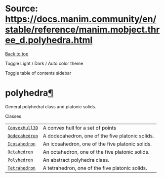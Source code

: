 # Source: https://docs.manim.community/en/stable/reference/manim.mobject.three_d.polyhedra.html

[Back to top](#)

Toggle Light / Dark / Auto color theme

Toggle table of contents sidebar

polyhedra[¶](#module-manim.mobject.three_d.polyhedra "Link to this heading")
============================================================================

General polyhedral class and platonic solids.

Classes

|  |  |
| --- | --- |
| [`ConvexHull3D`](manim.mobject.three_d.polyhedra.ConvexHull3D.html#manim.mobject.three_d.polyhedra.ConvexHull3D "manim.mobject.three_d.polyhedra.ConvexHull3D") | A convex hull for a set of points |
| [`Dodecahedron`](manim.mobject.three_d.polyhedra.Dodecahedron.html#manim.mobject.three_d.polyhedra.Dodecahedron "manim.mobject.three_d.polyhedra.Dodecahedron") | A dodecahedron, one of the five platonic solids. |
| [`Icosahedron`](manim.mobject.three_d.polyhedra.Icosahedron.html#manim.mobject.three_d.polyhedra.Icosahedron "manim.mobject.three_d.polyhedra.Icosahedron") | An icosahedron, one of the five platonic solids. |
| [`Octahedron`](manim.mobject.three_d.polyhedra.Octahedron.html#manim.mobject.three_d.polyhedra.Octahedron "manim.mobject.three_d.polyhedra.Octahedron") | An octahedron, one of the five platonic solids. |
| [`Polyhedron`](manim.mobject.three_d.polyhedra.Polyhedron.html#manim.mobject.three_d.polyhedra.Polyhedron "manim.mobject.three_d.polyhedra.Polyhedron") | An abstract polyhedra class. |
| [`Tetrahedron`](manim.mobject.three_d.polyhedra.Tetrahedron.html#manim.mobject.three_d.polyhedra.Tetrahedron "manim.mobject.three_d.polyhedra.Tetrahedron") | A tetrahedron, one of the five platonic solids. |